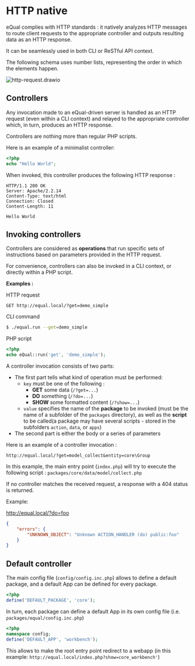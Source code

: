 # HTTP native

eQual complies with HTTP standards : it natively analyzes HTTP messages to route client requests to the appropriate controller and outputs resulting data as an HTTP response.

It can be seamlessly used in both CLI or ReSTful API context.



The following schema uses number lists, representing the order in which the elements happen.



![http-request.drawio](C:\Users\Jean\Documents\http-request.drawio.png)

## Controllers

Any invocation made to an eQual-driven server is handled as an HTTP request (even within a CLI context) and relayed to the appropriate controller which, in turn, produces an HTTP response.

Controllers are nothing more than regular PHP scripts.

Here is an example of a minimalist controller:

```php
<?php
echo "Hello World";
```
When invoked, this controller produces the following HTTP response :
```
HTTP/1.1 200 OK
Server: Apache/2.2.14
Content-Type: text/html
Connection: Closed
Content-Length: 11

Hello World
```



## Invoking controllers

Controllers are considered as **operations** that run specific sets of instructions based on parameters provided in the HTTP request.

For convenience, controllers can also be invoked in a CLI context, or directly within a PHP script.

**Examples :** 

HTTP request

```
GET http://equal.local/?get=demo_simple
```

CLI command

```bash
$ ./equal.run --get=demo_simple
```

PHP script

```php
<?php
echo eQual::run('get', 'demo_simple');
```



A controller invocation consists of two parts: 

* The first part tells what kind of operation must be performed:
    * `key` must be one of the following : 
        * **GET** some data (`/?get=...`)
        * **DO** something (`/?do=...`)
        * **SHOW** some formatted content (`/?show=...`)
    * `value` specifies the name of the **package** to be invoked (must be the name of a subfolder of the `packages` directory), as well as the **script** to be called(a package may have several scripts - stored in the subfolders `action`, `data`, or `apps`)
* The second part is either the body or a series of parameters



Here is an example of a controller invocation :  
``` 
http://equal.local/?get=model_collect&entity=core\Group
```

In this example, the main entry point (`index.php`) will try to execute the following script : `packages/core/data/model/collect.php` 



If no controller matches the received request, a response with a 404 status is returned.

Example:

http://equal.local/?do=foo
```JSON
{
    "errors": {
        "UNKNOWN_OBJECT": "Unknown ACTION_HANDLER (do) public:foo"
    }
}
```



## Default controller

The main config file (`config/config.inc.php`) allows to define a default package, and a default App can be defined for every package.  


```php
<?php
define('DEFAULT_PACKAGE', 'core');
```

In turn, each package can define a default App in its own config file (i.e. `packages/equal/config.inc.php`)
```php
<?php
namespace config;
define('DEFAULT_APP', 'workbench');
```

This allows to make the root entry point  redirect to a webapp (in this example:  `http://equal.local/index.php?show=core_workbench'`)

